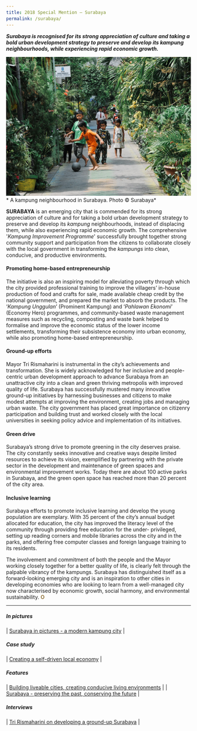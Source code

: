 ```yaml
---
title: 2018 Special Mention — Surabaya
permalink: /surabaya/
---
```


***Surabaya is recognised for its strong appreciation of culture and taking a bold urban development strategy to preserve and develop its kampung neighbourhoods, while experiencing rapid economic growth.***

![Surabaya Kampung](/images/special-mentions/surabaya.jpg)* A kampung neighbourhood in Surabaya. Photo © Surabaya*

**SURABAYA** is an emerging city that is commended for its strong appreciation of culture and for taking a bold urban development strategy to preserve and develop its *kampung* neighbourhoods, instead of displacing them, while also experiencing rapid economic growth. The comprehensive '*Kampung Improvement Programme*' successfully brought together strong community support and participation from the citizens to collaborate closely with the local government in transforming the *kampungs* into clean, conducive, and productive environments. 

#### **Promoting home-based entrepreneurship**

The initiative is also an inspiring model for alleviating poverty through which the city provided professional training to improve the villagers’ in-house production of food and crafts for sale, made available cheap credit by the national government, and prepared the market to absorb the products. The ‘*Kampung Unggulan*’ (Prominent Kampung) and ‘*Pahlawan Ekonomi*’ (Economy Hero) programmes, and community-based waste management measures such as recycling, composting and waste bank helped to formalise and improve the economic status of the lower income settlements, transforming their subsistence economy into urban economy, while also promoting home-based entrepreneurship. 

#### **Ground-up efforts**

Mayor Tri Rismaharini is instrumental in the city’s achievements and transformation. She is widely acknowledged for her inclusive and people-centric urban development approach to advance Surabaya from an unattractive city into a clean and green thriving metropolis with improved quality of life. Surabaya has successfully mustered many innovative ground-up initiatives by harnessing businesses and citizens to make modest attempts at improving the environment, creating jobs and managing urban waste. The city government has placed great importance on citizenry participation and building trust and worked closely with the local universities in seeking policy advice and implementation of its initiatives. 

#### **Green drive**

Surabaya’s strong drive to promote greening in the city deserves praise. The city constantly seeks innovative and creative ways despite limited resources to achieve its vision, exemplified by partnering with the private sector in the development and maintenance of green spaces and environmental improvement works. Today there are about 100 active parks in Surabaya, and the green open space has reached more than 20 percent of the city area. 

#### **Inclusive learning**

Surabaya efforts to promote inclusive learning and develop the young population are exemplary. With 35 percent of the city’s annual budget allocated for education, the city has improved the literacy level of the community through providing free education for the under- privileged, setting up reading corners and mobile libraries across the city and in the parks, and offering free computer classes and foreign language training to its residents. 

The involvement and commitment of both the people and the Mayor working closely together for a better quality of life, is clearly felt through the palpable vibrancy of the kampungs. Surabaya has distinguished itself as a forward-looking emerging city and is an inspiration to other cities in developing economies who are looking to learn from a well-managed city now characterised by economic growth, social harmony, and environmental sustainability. **<font color="#967942">O</font>** 

---

##### **In pictures** 

| [Surabaya in pictures - a modern kampung city](/resources/in-pictures/surabaya/) |

##### **Case study** 

| [Creating a self-driven local economy](/resources/case-studies/creating-self-driven-local-economy/) |

##### **Features** 

| [Building liveable cities, creating conducive living environments](/resources/features/building-liveable-cities/) |
| [Surabaya - preserving the past, conserving the future](/resources/features/preserving-past-conserving-future/) |

##### **Interviews** 

| [Tri Rismaharini on developing a ground-up Surabaya](/resources/interviews/developing-groundup-surabaya/) |
